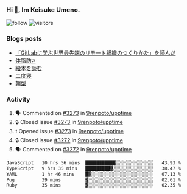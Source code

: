 ### Hi 👋, Im Keisuke Umeno.

<!--
**9renpoto/9renpoto** is a ✨ _special_ ✨ repository because its `README.md` (this file) appears on your GitHub profile.

Here are some ideas to get you started:

- 🔭 I’m currently working on ...
- 🌱 I’m currently learning ...
- 👯 I’m looking to collaborate on ...
- 🤔 I’m looking for help with ...
- 💬 Ask me about ...
- 📫 How to reach me: ...
- 😄 Pronouns: ...
- ⚡ Fun fact: ...
-->

![follow](https://img.shields.io/github/followers/9renpoto?label=Follow&style=social)
![visitors](https://komarev.com/ghpvc/?username=9renpoto&label=Profile%20views&color=0e75b6&style=flat)

### Blogs posts

<!-- BLOG-POST-LIST:START -->
- [「GitLabに学ぶ世界最先端のリモート組織のつくりかた」を読んだ](https://9renpoto.win/entry/2024/09/10/remote_organization)
- [体脂肪↗](https://9renpoto.win/entry/2024/08/12/gaining_fat)
- [絵本を読む](https://9renpoto.win/entry/2024/07/26/picture_book)
- [二度寝](https://9renpoto.win/entry/2024/07/18/going_back_to_sleep)
- [朝型](https://9renpoto.win/entry/2024/05/29/im-an-early)
<!-- BLOG-POST-LIST:END -->

### Activity

<!--START_SECTION:activity-->
1. 🗣 Commented on [#3273](https://github.com/9renpoto/upptime/issues/3273#issuecomment-2370805845) in [9renpoto/upptime](https://github.com/9renpoto/upptime)
2. 🔒 Closed issue [#3273](https://github.com/9renpoto/upptime/issues/3273) in [9renpoto/upptime](https://github.com/9renpoto/upptime)
3. ❗ Opened issue [#3273](https://github.com/9renpoto/upptime/issues/3273) in [9renpoto/upptime](https://github.com/9renpoto/upptime)
4. 🔒 Closed issue [#3272](https://github.com/9renpoto/upptime/issues/3272) in [9renpoto/upptime](https://github.com/9renpoto/upptime)
5. 🗣 Commented on [#3272](https://github.com/9renpoto/upptime/issues/3272#issuecomment-2370036994) in [9renpoto/upptime](https://github.com/9renpoto/upptime)
<!--END_SECTION:activity-->

<!--START_SECTION:waka-->

```txt
JavaScript   10 hrs 56 mins  ███████████░░░░░░░░░░░░░░   43.93 %
TypeScript   9 hrs 35 mins   █████████▓░░░░░░░░░░░░░░░   38.47 %
YAML         1 hr 46 mins    █▓░░░░░░░░░░░░░░░░░░░░░░░   07.13 %
Pug          39 mins         ▓░░░░░░░░░░░░░░░░░░░░░░░░   02.61 %
Ruby         35 mins         ▓░░░░░░░░░░░░░░░░░░░░░░░░   02.35 %
```

<!--END_SECTION:waka-->
